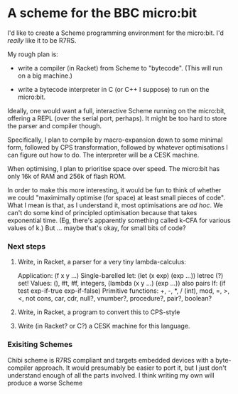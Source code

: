 # A scheme for the BBC micro:bit

I'd like to create a Scheme programming environment for the micro:bit. I'd
*really* like it to be R7RS. 

My rough plan is: 

- write a compiler (in Racket) from Scheme to "bytecode". (This will run on a big
  machine.)
  
- write a bytecode interpreter  in C (or C++ I suppose) to run on the micro:bit.

Ideally, one would want a full, interactive Scheme running on the micro:bit,
offering a REPL (over the serial port, perhaps). It might be too hard to store
the parser and compiler though. 

Specifically, I plan to compile by macro-expansion down to some minimal form,
followed by CPS transformation, followed by whatever optimisations I can figure
out how to do. The interpreter will be a CESK machine.

When optimising, I plan to prioritise space over speed. The micro:bit has only
16k of RAM and 256k of flash ROM.

In order to make this more interesting, it would be fun to think of whether we
could "maximimally optimise (for space) at least small pieces of code". What I
mean is that, as I understand it, most optimisations are *ad hoc*. We can't do
some kind of principled optimisation because that takes exponential time. (Eg,
there's apparently something called k-CFA for various values of k.) But
... maybe that's okay, for small bits of code?

### Next steps

1. Write, in Racket, a parser for a very tiny lambda-calculus:

   Application: (f x y ...)
   Single-barelled let: (let (x exp) (exp ...))
   letrec (?)
   set!
   Values: (), #t, #f, integers, (lambda (x y ...) (exp ...))
           also pairs
   If: (if test exp-if-true exp-if-false)
   Primitive functions: +, -, *, / (int), mod, =, >, <, not
   cons, car, cdr,
   null?, vnumber?, procedure?, pair?, boolean?
   
 2. Write, in Racket, a program to convert this to CPS-style
 
 3. Write (in Racket? or C?) a CESK machine for this language.
 
### Exisiting Schemes

Chibi scheme is R7RS compliant and targets embedded devices with a byte-compiler
approach. It would presumably be easier to port it, but I just don't understand
enough of all the parts involved. I think writing my own will produce a worse
Scheme
